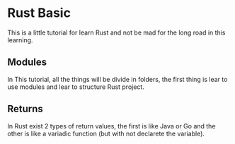 # Rust Basic

This is a little tutorial for learn Rust and not be mad for the long road in this learning.

## Modules

In This tutorial, all the things will be divide in folders, the first thing is lear to use modules and lear to structure Rust project. 

## Returns

In Rust exist 2 types of return values, the first is like Java or Go and the other is like a variadic function (but with not declarete the variable).